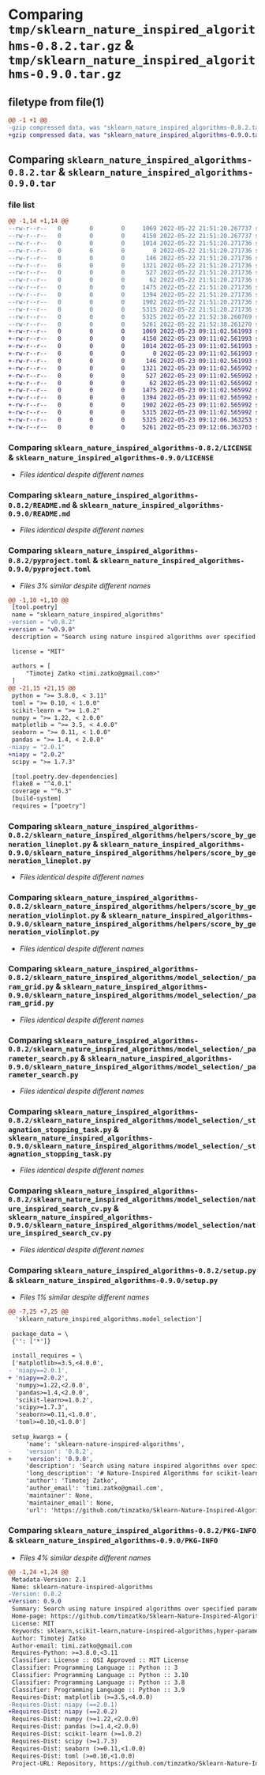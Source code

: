 # Comparing `tmp/sklearn_nature_inspired_algorithms-0.8.2.tar.gz` & `tmp/sklearn_nature_inspired_algorithms-0.9.0.tar.gz`

## filetype from file(1)

```diff
@@ -1 +1 @@
-gzip compressed data, was "sklearn_nature_inspired_algorithms-0.8.2.tar", max compression
+gzip compressed data, was "sklearn_nature_inspired_algorithms-0.9.0.tar", max compression
```

## Comparing `sklearn_nature_inspired_algorithms-0.8.2.tar` & `sklearn_nature_inspired_algorithms-0.9.0.tar`

### file list

```diff
@@ -1,14 +1,14 @@
--rw-r--r--   0        0        0     1069 2022-05-22 21:51:20.267737 sklearn_nature_inspired_algorithms-0.8.2/LICENSE
--rw-r--r--   0        0        0     4150 2022-05-22 21:51:20.267737 sklearn_nature_inspired_algorithms-0.8.2/README.md
--rw-r--r--   0        0        0     1014 2022-05-22 21:51:20.271736 sklearn_nature_inspired_algorithms-0.8.2/pyproject.toml
--rw-r--r--   0        0        0        0 2022-05-22 21:51:20.271736 sklearn_nature_inspired_algorithms-0.8.2/sklearn_nature_inspired_algorithms/__init__.py
--rw-r--r--   0        0        0      146 2022-05-22 21:51:20.271736 sklearn_nature_inspired_algorithms-0.8.2/sklearn_nature_inspired_algorithms/helpers/__init__.py
--rw-r--r--   0        0        0     1321 2022-05-22 21:51:20.271736 sklearn_nature_inspired_algorithms-0.8.2/sklearn_nature_inspired_algorithms/helpers/score_by_generation_lineplot.py
--rw-r--r--   0        0        0      527 2022-05-22 21:51:20.271736 sklearn_nature_inspired_algorithms-0.8.2/sklearn_nature_inspired_algorithms/helpers/score_by_generation_violinplot.py
--rw-r--r--   0        0        0       62 2022-05-22 21:51:20.271736 sklearn_nature_inspired_algorithms-0.8.2/sklearn_nature_inspired_algorithms/model_selection/__init__.py
--rw-r--r--   0        0        0     1475 2022-05-22 21:51:20.271736 sklearn_nature_inspired_algorithms-0.8.2/sklearn_nature_inspired_algorithms/model_selection/_param_grid.py
--rw-r--r--   0        0        0     1394 2022-05-22 21:51:20.271736 sklearn_nature_inspired_algorithms-0.8.2/sklearn_nature_inspired_algorithms/model_selection/_parameter_search.py
--rw-r--r--   0        0        0     1902 2022-05-22 21:51:20.271736 sklearn_nature_inspired_algorithms-0.8.2/sklearn_nature_inspired_algorithms/model_selection/_stagnation_stopping_task.py
--rw-r--r--   0        0        0     5315 2022-05-22 21:51:20.271736 sklearn_nature_inspired_algorithms-0.8.2/sklearn_nature_inspired_algorithms/model_selection/nature_inspired_search_cv.py
--rw-r--r--   0        0        0     5325 2022-05-22 21:52:38.260769 sklearn_nature_inspired_algorithms-0.8.2/setup.py
--rw-r--r--   0        0        0     5261 2022-05-22 21:52:38.261270 sklearn_nature_inspired_algorithms-0.8.2/PKG-INFO
+-rw-r--r--   0        0        0     1069 2022-05-23 09:11:02.561993 sklearn_nature_inspired_algorithms-0.9.0/LICENSE
+-rw-r--r--   0        0        0     4150 2022-05-23 09:11:02.561993 sklearn_nature_inspired_algorithms-0.9.0/README.md
+-rw-r--r--   0        0        0     1014 2022-05-23 09:11:02.561993 sklearn_nature_inspired_algorithms-0.9.0/pyproject.toml
+-rw-r--r--   0        0        0        0 2022-05-23 09:11:02.561993 sklearn_nature_inspired_algorithms-0.9.0/sklearn_nature_inspired_algorithms/__init__.py
+-rw-r--r--   0        0        0      146 2022-05-23 09:11:02.561993 sklearn_nature_inspired_algorithms-0.9.0/sklearn_nature_inspired_algorithms/helpers/__init__.py
+-rw-r--r--   0        0        0     1321 2022-05-23 09:11:02.565992 sklearn_nature_inspired_algorithms-0.9.0/sklearn_nature_inspired_algorithms/helpers/score_by_generation_lineplot.py
+-rw-r--r--   0        0        0      527 2022-05-23 09:11:02.565992 sklearn_nature_inspired_algorithms-0.9.0/sklearn_nature_inspired_algorithms/helpers/score_by_generation_violinplot.py
+-rw-r--r--   0        0        0       62 2022-05-23 09:11:02.565992 sklearn_nature_inspired_algorithms-0.9.0/sklearn_nature_inspired_algorithms/model_selection/__init__.py
+-rw-r--r--   0        0        0     1475 2022-05-23 09:11:02.565992 sklearn_nature_inspired_algorithms-0.9.0/sklearn_nature_inspired_algorithms/model_selection/_param_grid.py
+-rw-r--r--   0        0        0     1394 2022-05-23 09:11:02.565992 sklearn_nature_inspired_algorithms-0.9.0/sklearn_nature_inspired_algorithms/model_selection/_parameter_search.py
+-rw-r--r--   0        0        0     1902 2022-05-23 09:11:02.565992 sklearn_nature_inspired_algorithms-0.9.0/sklearn_nature_inspired_algorithms/model_selection/_stagnation_stopping_task.py
+-rw-r--r--   0        0        0     5315 2022-05-23 09:11:02.565992 sklearn_nature_inspired_algorithms-0.9.0/sklearn_nature_inspired_algorithms/model_selection/nature_inspired_search_cv.py
+-rw-r--r--   0        0        0     5325 2022-05-23 09:12:06.363253 sklearn_nature_inspired_algorithms-0.9.0/setup.py
+-rw-r--r--   0        0        0     5261 2022-05-23 09:12:06.363703 sklearn_nature_inspired_algorithms-0.9.0/PKG-INFO
```

### Comparing `sklearn_nature_inspired_algorithms-0.8.2/LICENSE` & `sklearn_nature_inspired_algorithms-0.9.0/LICENSE`

 * *Files identical despite different names*

### Comparing `sklearn_nature_inspired_algorithms-0.8.2/README.md` & `sklearn_nature_inspired_algorithms-0.9.0/README.md`

 * *Files identical despite different names*

### Comparing `sklearn_nature_inspired_algorithms-0.8.2/pyproject.toml` & `sklearn_nature_inspired_algorithms-0.9.0/pyproject.toml`

 * *Files 3% similar despite different names*

```diff
@@ -1,10 +1,10 @@
 [tool.poetry]
 name = "sklearn_nature_inspired_algorithms"
-version = "v0.8.2"
+version = "v0.9.0"
 description = "Search using nature inspired algorithms over specified parameter values for an sklearn estimator."
 
 license = "MIT"
 
 authors = [
     "Timotej Zatko <timi.zatko@gmail.com>"
 ]
@@ -21,15 +21,15 @@
 python = ">= 3.8.0, < 3.11"
 toml = ">= 0.10, < 1.0.0"
 scikit-learn = ">= 1.0.2"
 numpy = ">= 1.22, < 2.0.0"
 matplotlib = ">= 3.5, < 4.0.0"
 seaborn = ">= 0.11, < 1.0.0"
 pandas = ">= 1.4, < 2.0.0"
-niapy = "2.0.1"
+niapy = "2.0.2"
 scipy = ">= 1.7.3"
 
 [tool.poetry.dev-dependencies]
 flake8 = "^4.0.1"
 coverage = "^6.3"
 [build-system]
 requires = ["poetry"]
```

### Comparing `sklearn_nature_inspired_algorithms-0.8.2/sklearn_nature_inspired_algorithms/helpers/score_by_generation_lineplot.py` & `sklearn_nature_inspired_algorithms-0.9.0/sklearn_nature_inspired_algorithms/helpers/score_by_generation_lineplot.py`

 * *Files identical despite different names*

### Comparing `sklearn_nature_inspired_algorithms-0.8.2/sklearn_nature_inspired_algorithms/helpers/score_by_generation_violinplot.py` & `sklearn_nature_inspired_algorithms-0.9.0/sklearn_nature_inspired_algorithms/helpers/score_by_generation_violinplot.py`

 * *Files identical despite different names*

### Comparing `sklearn_nature_inspired_algorithms-0.8.2/sklearn_nature_inspired_algorithms/model_selection/_param_grid.py` & `sklearn_nature_inspired_algorithms-0.9.0/sklearn_nature_inspired_algorithms/model_selection/_param_grid.py`

 * *Files identical despite different names*

### Comparing `sklearn_nature_inspired_algorithms-0.8.2/sklearn_nature_inspired_algorithms/model_selection/_parameter_search.py` & `sklearn_nature_inspired_algorithms-0.9.0/sklearn_nature_inspired_algorithms/model_selection/_parameter_search.py`

 * *Files identical despite different names*

### Comparing `sklearn_nature_inspired_algorithms-0.8.2/sklearn_nature_inspired_algorithms/model_selection/_stagnation_stopping_task.py` & `sklearn_nature_inspired_algorithms-0.9.0/sklearn_nature_inspired_algorithms/model_selection/_stagnation_stopping_task.py`

 * *Files identical despite different names*

### Comparing `sklearn_nature_inspired_algorithms-0.8.2/sklearn_nature_inspired_algorithms/model_selection/nature_inspired_search_cv.py` & `sklearn_nature_inspired_algorithms-0.9.0/sklearn_nature_inspired_algorithms/model_selection/nature_inspired_search_cv.py`

 * *Files identical despite different names*

### Comparing `sklearn_nature_inspired_algorithms-0.8.2/setup.py` & `sklearn_nature_inspired_algorithms-0.9.0/setup.py`

 * *Files 1% similar despite different names*

```diff
@@ -7,25 +7,25 @@
  'sklearn_nature_inspired_algorithms.model_selection']
 
 package_data = \
 {'': ['*']}
 
 install_requires = \
 ['matplotlib>=3.5,<4.0.0',
- 'niapy==2.0.1',
+ 'niapy==2.0.2',
  'numpy>=1.22,<2.0.0',
  'pandas>=1.4,<2.0.0',
  'scikit-learn>=1.0.2',
  'scipy>=1.7.3',
  'seaborn>=0.11,<1.0.0',
  'toml>=0.10,<1.0.0']
 
 setup_kwargs = {
     'name': 'sklearn-nature-inspired-algorithms',
-    'version': '0.8.2',
+    'version': '0.9.0',
     'description': 'Search using nature inspired algorithms over specified parameter values for an sklearn estimator.',
     'long_description': '# Nature-Inspired Algorithms for scikit-learn\n\n[![CI](https://github.com/timzatko/Sklearn-Nature-Inspired-Algorithms/workflows/CI/badge.svg?branch=master)](https://github.com/timzatko/Sklearn-Nature-Inspired-Algorithms/actions?query=workflow:CI+branch:master)\n[![Maintainability](https://api.codeclimate.com/v1/badges/ed99e5c765bf5c95d716/maintainability)](https://codeclimate.com/github/timzatko/Sklearn-Nature-Inspired-Algorithms/maintainability)\n![PyPI - Python Version](https://img.shields.io/pypi/pyversions/sklearn-nature-inspired-algorithms)\n[![PyPI version](https://badge.fury.io/py/sklearn-nature-inspired-algorithms.svg)](https://pypi.org/project/sklearn-nature-inspired-algorithms/)\n[![PyPI downloads](https://img.shields.io/pypi/dm/sklearn-nature-inspired-algorithms)](https://pypi.org/project/sklearn-nature-inspired-algorithms/)\n[![Fedora package](https://img.shields.io/fedora/v/python3-sklearn-nature-inspired-algorithms?color=blue&label=Fedora%20Linux&logo=fedora)](https://src.fedoraproject.org/rpms/python-sklearn-nature-inspired-algorithms)\n\nNature-inspired algorithms for hyper-parameter tuning of [scikit-learn](https://github.com/scikit-learn/scikit-learn) models. This package uses algorithms implementation from [NiaPy](https://github.com/NiaOrg/NiaPy). \n\n## Installation\n\n```shell script\n$ pip install sklearn-nature-inspired-algorithms\n```\n\nTo install this package on Fedora, run:\n\n```sh\n$ dnf install python3-sklearn-nature-inspired-algorithms\n```\n\n## Usage\n\nThe usage is similar to using sklearn\'s `GridSearchCV`. Refer to the [documentation](https://sklearn-nature-inspired-algorithms.readthedocs.io/en/stable/) for more detailed guides and more examples.\n\n```python\nfrom sklearn_nature_inspired_algorithms.model_selection import NatureInspiredSearchCV\nfrom sklearn.ensemble import RandomForestClassifier\n\nparam_grid = { \n    \'n_estimators\': range(20, 100, 20), \n    \'max_depth\': range(2, 40, 2),\n    \'min_samples_split\': range(2, 20, 2), \n    \'max_features\': ["auto", "sqrt", "log2"],\n}\n\nclf = RandomForestClassifier(random_state=42)\n\nnia_search = NatureInspiredSearchCV(\n    clf,\n    param_grid,\n    algorithm=\'hba\', # hybrid bat algorithm\n    population_size=50,\n    max_n_gen=100,\n    max_stagnating_gen=10,\n    runs=3,\n    random_state=None, # or any number if you want same results on each run\n)\n\nnia_search.fit(X_train, y_train)\n\n# the best params are stored in nia_search.best_params_\n# finally you can train your model with best params from nia search\nnew_clf = RandomForestClassifier(**nia_search.best_params_, random_state=42)\n```\n\nAlso you plot the search process with _line plot_ or _violin plot_.\n\n```python\nfrom sklearn_nature_inspired_algorithms.helpers import score_by_generation_lineplot, score_by_generation_violinplot\n\n# line plot will plot all of the runs, you can specify the metric to be plotted (\'min\', \'max\', \'median\', \'mean\')\nscore_by_generation_lineplot(nia_search, metric=\'max\')\n\n# in violin plot you need to specify the run to be plotted\nscore_by_generation_violinplot(nia_search, run=0)\n```\n\nJupyter notebooks with full examples are available in [here](examples/notebooks).\n\n### Using a Custom Nature-Inspired Algorithm\n\nIf you do not want to use any of the pre-defined algorithm configurations, you can use any algorithm from the  [NiaPy](https://github.com/NiaOrg/NiaPy) collection.\nThis will allow you to have more control of the algorithm behavior. \nRefer to their [documentation](https://niapy.readthedocs.io/en/latest/) and [examples](https://github.com/NiaOrg/NiaPy/tree/master/examples) for the usage. \n\n__Note:__ Use version >2.x.x of NiaPy package\n\n```python\nfrom niapy.algorithms.basic import GeneticAlgorithm\n\nalgorithm = GeneticAlgorithm() # when custom algorithm is provided random_state is ignored\nalgorithm.set_parameters(NP=50, Ts=5, Mr=0.25)\n\nnia_search = NatureInspiredSearchCV(\n    clf,\n    param_grid,\n    algorithm=algorithm,\n    population_size=50,\n    max_n_gen=100,\n    max_stagnating_gen=20,\n    runs=3,\n)\n\nnia_search.fit(X_train, y_train)\n```\n\n## Contributing \n\nDetailed information on the contribution guidelines are in the [CONTRIBUTING.md](./CONTRIBUTING.md).\n',
     'author': 'Timotej Zatko',
     'author_email': 'timi.zatko@gmail.com',
     'maintainer': None,
     'maintainer_email': None,
     'url': 'https://github.com/timzatko/Sklearn-Nature-Inspired-Algorithms',
```

### Comparing `sklearn_nature_inspired_algorithms-0.8.2/PKG-INFO` & `sklearn_nature_inspired_algorithms-0.9.0/PKG-INFO`

 * *Files 4% similar despite different names*

```diff
@@ -1,24 +1,24 @@
 Metadata-Version: 2.1
 Name: sklearn-nature-inspired-algorithms
-Version: 0.8.2
+Version: 0.9.0
 Summary: Search using nature inspired algorithms over specified parameter values for an sklearn estimator.
 Home-page: https://github.com/timzatko/Sklearn-Nature-Inspired-Algorithms
 License: MIT
 Keywords: sklearn,scikit-learn,nature-inspired-algorithms,hyper-parameter-tuning
 Author: Timotej Zatko
 Author-email: timi.zatko@gmail.com
 Requires-Python: >=3.8.0,<3.11
 Classifier: License :: OSI Approved :: MIT License
 Classifier: Programming Language :: Python :: 3
 Classifier: Programming Language :: Python :: 3.10
 Classifier: Programming Language :: Python :: 3.8
 Classifier: Programming Language :: Python :: 3.9
 Requires-Dist: matplotlib (>=3.5,<4.0.0)
-Requires-Dist: niapy (==2.0.1)
+Requires-Dist: niapy (==2.0.2)
 Requires-Dist: numpy (>=1.22,<2.0.0)
 Requires-Dist: pandas (>=1.4,<2.0.0)
 Requires-Dist: scikit-learn (>=1.0.2)
 Requires-Dist: scipy (>=1.7.3)
 Requires-Dist: seaborn (>=0.11,<1.0.0)
 Requires-Dist: toml (>=0.10,<1.0.0)
 Project-URL: Repository, https://github.com/timzatko/Sklearn-Nature-Inspired-Algorithms
```

